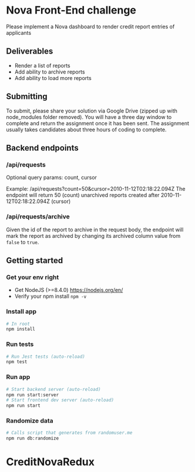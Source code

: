 # Nova Front-End challenge

Please implement a Nova dashboard to render credit report entries of applicants

## Deliverables

- Render a list of reports
- Add ability to archive reports
- Add ability to load more reports

## Submitting

To submit, please share your solution via Google Drive (zipped up with node_modules folder removed). You will have a three day window to complete and return the assignment once it has been sent. The assignment usually takes candidates about three hours of coding to complete.

## Backend endpoints

### /api/requests

Optional query params: count, cursor

Example: /api/requests?count=50&cursor=2010-11-12T02:18:22.094Z
The endpoint will return 50 (count) unarchived reports created after 2010-11-12T02:18:22.094Z (cursor)

### /api/requests/archive

Given the id of the report to archive in the request body, the endpoint will mark the report as archived by changing its archived column value from `false` to `true`.

## Getting started

### Get your env right

- Get NodeJS (>=8.4.0) https://nodejs.org/en/
- Verify your npm install `npm -v`

### Install app

```sh
# In root
npm install
```

### Run tests

```sh
# Run Jest tests (auto-reload)
npm test
```

### Run app

```sh
# Start backend server (auto-reload)
npm run start:server
# Start frontend dev server (auto-reload)
npm run start
```

### Randomize data

```sh
# Calls script that generates from randomuser.me
npm run db:randomize
```
# CreditNovaRedux

